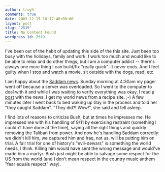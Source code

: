 ```yaml
---
author: troyh
comments: true
date: 2003-12-15 18:17:46+00:00
layout: post
slug: '2519'
title: No Content Found
wordpress_id: 2519
---
```


I've been out of the habit of updating this side of the this site. Just been too busy with the holidays, family and work. I work too much and would like to be able to relax and do other things, but I am a computer addict -- there's always one more thing I can build/fix "really quick". It never ends. And I feel guilty when I stop and watch a movie, sit outside with the dogs, read, etc.

I am happy about the [Saddam news](http://www.command-post.org/iraq_index.html). Sunday morning at 4:30am my pager went off because a server was overloaded. So I went to the computer to deal with it and while I was waiting to verify everything was okay, I read [a post](http://www.recipezaar.com/bb/viewtopic.zsp?t=55103) with the news. I get my world news from a recipe site. ;-)  A few minutes later I went back to bed waking up Gay in the process and told her "they caught Saddam". "They did?! Wow!", she said and fell asleep.

I find lots of reasons to criticize Bush, but at times he impresses me. He impressed me with his handling of 9/11 by exercising restraint (something I couldn't have done at the time), saying all the right things and quickly removing the Taliban from power. And now he's handling Saddam correctly: we didn't kill him, we captured him and Iraq, not us, will be putting him on trial. A fair trial for one of history's "evil-dewars" is  something the world needs, I think. Killing him would have sent the wrong message and would've made him a martyr. Bush just might be able to salvage some respect for the US from the world (and I don't mean respect in the country music anthem "fear equals respect" way).
